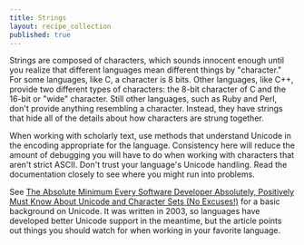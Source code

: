 ```yaml
---
title: Strings
layout: recipe_collection
published: true
---
```


Strings are composed of characters, which sounds innocent enough until you
realize that different languages mean different things by "character." For
some languages, like C, a character is 8 bits. Other languages, like C++,
provide two different types of characters: the 8-bit character of C and the
16-bit or "wide" character. Still other languages, such as Ruby and Perl,
don't provide anything resembling a character. Instead, they have strings that
hide all of the details about how characters are strung together.

When working with scholarly text, use methods that understand Unicode in the
encoding appropriate for the language. Consistency here will reduce the amount
of debugging you will have to do when working with characters that aren't
strict ASCII. Don't trust your language's Unicode handling. Read the
documentation closely to see where you might run into problems.

See [The Absolute Minimum Every Software Developer Absolutely, Positively Must
Know About Unicode and Character Sets (No
Excuses!)](http://www.joelonsoftware.com/articles/Unicode.html) for a basic
background on Unicode. It was written in 2003, so languages have developed
better Unicode support in the meantime, but the article points out things you
should watch for when working in your favorite language.

